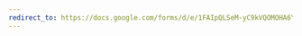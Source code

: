 ```yaml
---
redirect_to: https://docs.google.com/forms/d/e/1FAIpQLSeM-yC9kVQOMOHA6YHW3fyQ_jQKl2afmKfMNKR94neU90WgKA/viewform
---
```

